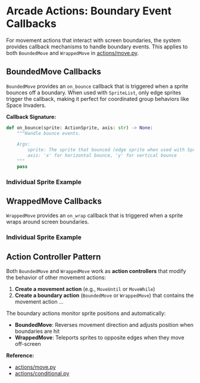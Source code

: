 # Arcade Actions: Boundary Event Callbacks

For movement actions that interact with screen boundaries, the system provides callback mechanisms to handle boundary events. This applies to both `BoundedMove` and `WrappedMove` in [actions/move.py](../actions/move.py).

## BoundedMove Callbacks

`BoundedMove` provides an `on_bounce` callback that is triggered when a sprite bounces off a boundary. When used with `SpriteList`, only edge sprites trigger the callback, making it perfect for coordinated group behaviors like Space Invaders.

**Callback Signature:**
```python
def on_bounce(sprite: ActionSprite, axis: str) -> None:
    """Handle bounce events.
    
    Args:
        sprite: The sprite that bounced (edge sprite when used with SpriteGroup)
        axis: 'x' for horizontal bounce, 'y' for vertical bounce
    """
    pass
```

### Individual Sprite Example


## WrappedMove Callbacks

`WrappedMove` provides an `on_wrap` callback that is triggered when a sprite wraps around screen boundaries.


### Individual Sprite Example


## Action Controller Pattern

Both `BoundedMove` and `WrappedMove` work as **action controllers** that modify the behavior of other movement actions:

1. **Create a movement action** (e.g., `MoveUntil` or `MoveWhile`)
2. **Create a boundary action** (`BoundedMove` or `WrappedMove`) that contains the movement action
...

The boundary actions monitor sprite positions and automatically:
- **BoundedMove**: Reverses movement direction and adjusts position when boundaries are hit
- **WrappedMove**: Teleports sprites to opposite edges when they move off-screen

**Reference:**
- [actions/move.py](../actions/move.py)
- [actions/conditional.py](../actions/conditional.py)
